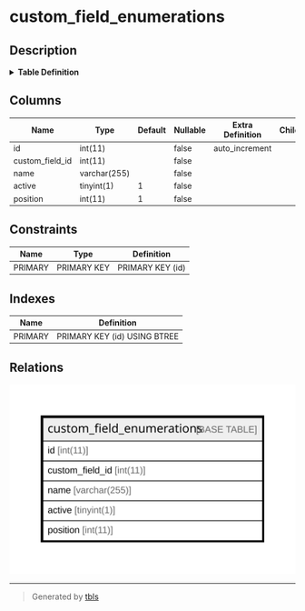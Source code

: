 # custom_field_enumerations

## Description

<details>
<summary><strong>Table Definition</strong></summary>

```sql
CREATE TABLE `custom_field_enumerations` (
  `id` int(11) NOT NULL AUTO_INCREMENT,
  `custom_field_id` int(11) NOT NULL,
  `name` varchar(255) NOT NULL,
  `active` tinyint(1) NOT NULL DEFAULT 1,
  `position` int(11) NOT NULL DEFAULT 1,
  PRIMARY KEY (`id`)
) ENGINE=InnoDB DEFAULT CHARSET=utf8mb4 COLLATE=utf8mb4_general_ci
```

</details>

## Columns

| Name | Type | Default | Nullable | Extra Definition | Children | Parents | Comment |
| ---- | ---- | ------- | -------- | ---------------- | -------- | ------- | ------- |
| id | int(11) |  | false | auto_increment |  |  |  |
| custom_field_id | int(11) |  | false |  |  |  |  |
| name | varchar(255) |  | false |  |  |  |  |
| active | tinyint(1) | 1 | false |  |  |  |  |
| position | int(11) | 1 | false |  |  |  |  |

## Constraints

| Name | Type | Definition |
| ---- | ---- | ---------- |
| PRIMARY | PRIMARY KEY | PRIMARY KEY (id) |

## Indexes

| Name | Definition |
| ---- | ---------- |
| PRIMARY | PRIMARY KEY (id) USING BTREE |

## Relations

![er](custom_field_enumerations.svg)

---

> Generated by [tbls](https://github.com/k1LoW/tbls)

